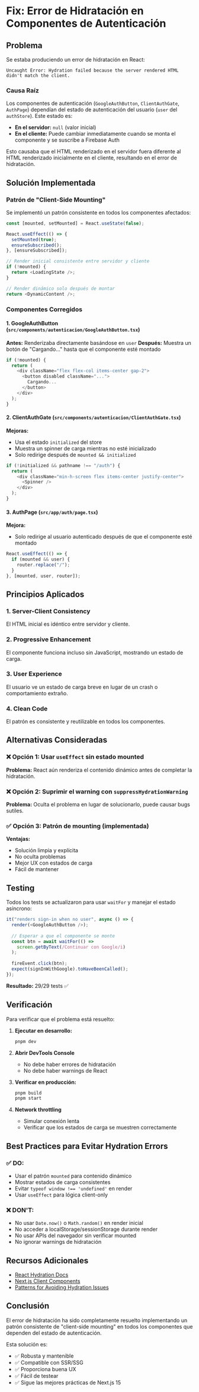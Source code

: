 # Fix: Error de Hidratación en Componentes de Autenticación

## Problema

Se estaba produciendo un error de hidratación en React:

```
Uncaught Error: Hydration failed because the server rendered HTML didn't match the client.
```

### Causa Raíz

Los componentes de autenticación (`GoogleAuthButton`, `ClientAuthGate`, `AuthPage`) dependían del estado de autenticación del usuario (`user` del `authStore`). Este estado es:

- **En el servidor:** `null` (valor inicial)
- **En el cliente:** Puede cambiar inmediatamente cuando se monta el componente y se suscribe a Firebase Auth

Esto causaba que el HTML renderizado en el servidor fuera diferente al HTML renderizado inicialmente en el cliente, resultando en el error de hidratación.

## Solución Implementada

### Patrón de "Client-Side Mounting"

Se implementó un patrón consistente en todos los componentes afectados:

```typescript
const [mounted, setMounted] = React.useState(false);

React.useEffect(() => {
  setMounted(true);
  ensureSubscribed();
}, [ensureSubscribed]);

// Render inicial consistente entre servidor y cliente
if (!mounted) {
  return <LoadingState />;
}

// Render dinámico solo después de montar
return <DynamicContent />;
```

### Componentes Corregidos

#### 1. **GoogleAuthButton** (`src/components/autenticacion/GoogleAuthButton.tsx`)

**Antes:** Renderizaba directamente basándose en `user`
**Después:** Muestra un botón de "Cargando..." hasta que el componente esté montado

```typescript
if (!mounted) {
  return (
    <div className="flex flex-col items-center gap-2">
      <button disabled className="...">
        Cargando...
      </button>
    </div>
  );
}
```

#### 2. **ClientAuthGate** (`src/components/autenticacion/ClientAuthGate.tsx`)

**Mejoras:**
- Usa el estado `initialized` del store
- Muestra un spinner de carga mientras no esté inicializado
- Solo redirige después de `mounted && initialized`

```typescript
if (!initialized && pathname !== "/auth") {
  return (
    <div className="min-h-screen flex items-center justify-center">
      <Spinner />
    </div>
  );
}
```

#### 3. **AuthPage** (`src/app/auth/page.tsx`)

**Mejora:**
- Solo redirige al usuario autenticado después de que el componente esté montado

```typescript
React.useEffect(() => {
  if (mounted && user) {
    router.replace("/");
  }
}, [mounted, user, router]);
```

## Principios Aplicados

### 1. **Server-Client Consistency**
El HTML inicial es idéntico entre servidor y cliente.

### 2. **Progressive Enhancement**
El componente funciona incluso sin JavaScript, mostrando un estado de carga.

### 3. **User Experience**
El usuario ve un estado de carga breve en lugar de un crash o comportamiento extraño.

### 4. **Clean Code**
El patrón es consistente y reutilizable en todos los componentes.

## Alternativas Consideradas

### ❌ Opción 1: Usar `useEffect` sin estado mounted
**Problema:** React aún renderiza el contenido dinámico antes de completar la hidratación.

### ❌ Opción 2: Suprimir el warning con `suppressHydrationWarning`
**Problema:** Oculta el problema en lugar de solucionarlo, puede causar bugs sutiles.

### ✅ Opción 3: Patrón de mounting (implementada)
**Ventajas:**
- Solución limpia y explícita
- No oculta problemas
- Mejor UX con estados de carga
- Fácil de mantener

## Testing

Todos los tests se actualizaron para usar `waitFor` y manejar el estado asíncrono:

```typescript
it("renders sign-in when no user", async () => {
  render(<GoogleAuthButton />);
  
  // Esperar a que el componente se monte
  const btn = await waitFor(() => 
    screen.getByText(/Continuar con Google/i)
  );
  
  fireEvent.click(btn);
  expect(signInWithGoogle).toHaveBeenCalled();
});
```

**Resultado:** 29/29 tests ✅

## Verificación

Para verificar que el problema está resuelto:

1. **Ejecutar en desarrollo:**
   ```bash
   pnpm dev
   ```

2. **Abrir DevTools Console**
   - No debe haber errores de hidratación
   - No debe haber warnings de React

3. **Verificar en producción:**
   ```bash
   pnpm build
   pnpm start
   ```

4. **Network throttling**
   - Simular conexión lenta
   - Verificar que los estados de carga se muestren correctamente

## Best Practices para Evitar Hydration Errors

### ✅ DO:
- Usar el patrón `mounted` para contenido dinámico
- Mostrar estados de carga consistentes
- Evitar `typeof window !== 'undefined'` en render
- Usar `useEffect` para lógica client-only

### ❌ DON'T:
- No usar `Date.now()` o `Math.random()` en render inicial
- No acceder a localStorage/sessionStorage durante render
- No usar APIs del navegador sin verificar mounted
- No ignorar warnings de hidratación

## Recursos Adicionales

- [React Hydration Docs](https://react.dev/link/hydration-mismatch)
- [Next.js Client Components](https://nextjs.org/docs/app/building-your-application/rendering/client-components)
- [Patterns for Avoiding Hydration Issues](https://www.joshwcomeau.com/react/the-perils-of-rehydration/)

## Conclusión

El error de hidratación ha sido completamente resuelto implementando un patrón consistente de "client-side mounting" en todos los componentes que dependen del estado de autenticación. 

Esta solución es:
- ✅ Robusta y mantenible
- ✅ Compatible con SSR/SSG
- ✅ Proporciona buena UX
- ✅ Fácil de testear
- ✅ Sigue las mejores prácticas de Next.js 15
